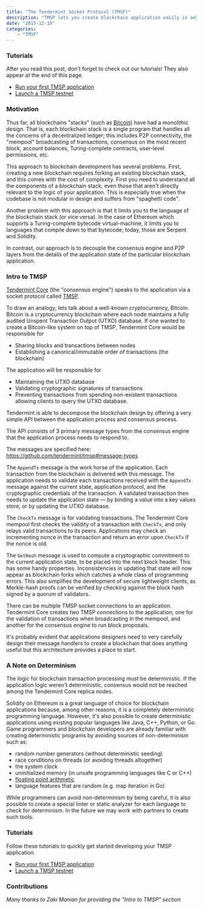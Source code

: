```yaml
---
title: "The Tendermint Socket Protocol (TMSP)"
description: "TMSP lets you create blockchain application easily in any languge.  This post describes the motivation behind TMSP and links to tutorials."
date: "2015-12-19"
categories: 
    - "TMSP"
---
```


### Tutorials

After you read this post, don't forget to check out our tutorials!  They also appear at the end of this page.

* [Run your first TMSP application](/tutorials/run-your-first-tmsp-application/)
* [Launch a TMSP testnet](/tutorials/launch-a-tmsp-testnet/)

### Motivation

Thus far, all blockchains "stacks" (such as [Bitcoin](https://github.com/bitcoin/bitcoin)) have had a monolithic design.  That is, each blockchain stack is a single program that handles all the concerns of a decentralized ledger; this includes P2P connectivity, the "mempool" broadcasting of transactions, consensus on the most recent block, account balances, Turing-complete contracts, user-level permissions, etc.

This approach to blockchain development has several problems.  First, creating a new blockchain requires forking an existing blockchain stack, and this comes with the cost of complexity.  First you need to understand all the components of a blockchain stack, even those that aren't directly relevant to the logic of your application.  This is especially true when the codebase is not modular in design and suffers from "spaghetti code".

Another problem with this approach is that it limits you to the language of the blockchain stack (or vice versa).  In the case of Ethereum which supports a Turing-complete bytecode virtual-machine, it limits you to languages that compile down to that bytecode; today, those are Serpent and Solidity.

In contrast, our approach is to decouple the consensus engine and P2P layers from the details of the application state of the particular blockchain application.

### Intro to TMSP

[Tendermint Core](https://github.com/tendermint/tendermint) (the "consensus engine") speaks to the application via a socket protocol called [TMSP](https://github.com/tendermint/tmsp). 

To draw an analogy, lets talk about a well-known cryptocurrency, Bitcoin.  Bitcoin is a cryptocurrency blockchain where each node maintains a fully audited Unspent Transaction Output (UTXO) database. If one wanted to create a Bitcoin-like system on top of TMSP, Tendermint Core would be responsible for 

- Sharing blocks and transactions between nodes
- Establishing a canonical/immutable order of transactions (the blockchain)

The application will be responsible for

- Maintaining the UTXO database
- Validating cryptographic signatures of transactions
- Preventing transactions from spending non-existent transactions allowing clients to query the UTXO database.

Tendermint is able to decompose the blockchain design by offering a very simple API between the application process and consensus process.

The API consists of 3 primary message types from the consensus engine that the application process needs to respond to.

The messages are specified here:
https://github.com/tendermint/tmsp#message-types

The `AppendTx` message is the work horse of the application. Each transaction from the blockchain is delivered with this message. The application needs to validate each transactions received with the `AppendTx` message against the current state, application protocol, and the cryptographic credentials of the transaction. A validated transaction then needs to update the application state — by binding a value into a key values store, or by updating the UTXO database.

The `CheckTx` message is for validating transactions.  The Tendermint Core mempool first checks the validity of a transaction with `CheckTx`, and only relays valid transactions to its peers.  Applications may check an incrementing nonce in the transaction and return an error upon `CheckTx` if the nonce is old.

The `GetHash` message is used to compute a cryptographic commitment to the current application state, to be placed into the next block header. This has some handy properties. Inconsistencies in updating that state will now appear as blockchain forks which catches a whole class of programming errors. This also simplifies the development of secure lightweight clients, as Merkle-hash proofs can be verified by checking against the block hash signed by a quorum of validators.

There can be multiple TMSP socket connections to an application.  Tendermint Core creates two TMSP connections to the application; one for the validation of transactions when broadcasting in the mempool, and another for the consensus engine to run block proposals.

It's probably evident that applications designers need to very carefully design their message handlers to create a blockchain that does anything useful but this architecture provides a place to start.

### A Note on Determinism

The logic for blockchain transaction processing must be deterministic.  If the application logic weren't deterministic, consensus would not be reached among the Tendermint Core replica nodes.

Solidity on Ethereum is a great language of choice for blockchain applications because, among other reasons, it is a completely deterministic programming language.  However, it's also possible to create deterministic applications using existing popular languages like Java, C++, Python, or Go.  Game programmers and blockchain developers are already familiar with creating deterministic programs by avoiding sources of non-determinism such as:

 * random number generators (without deterministic seeding)
 * race conditions on threads (or avoiding threads altogether)
 * the system clock
 * uninitialized memory (in unsafe programming languages like C or C++)
 * [floating point arithmetic](http://gafferongames.com/networking-for-game-programmers/floating-point-determinism/)
 * language features that are random (e.g. map iteration in Go)

While programmers can avoid non-determinism by being careful, it is also possible to create a special linter or static analyzer for each language to check for determinism.  In the future we may work with partners to create such tools.

### Tutorials

Follow these tutorials to quickly get started developing your TMSP application.

* [Run your first TMSP application](/tutorials/run-your-first-tmsp-application/)
* [Launch a TMSP testnet](/tutorials/launch-a-tmsp-testnet/)

### Contributions

_Many thanks to Zaki Manian for providing the "Intro to TMSP" section_
